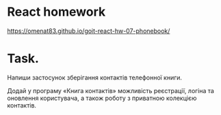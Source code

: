 # React homework 
https://omenat83.github.io/goit-react-hw-07-phonebook/

# Task.
Напиши застосунок зберігання контактів телефонної книги.

Додай у програму «Книга контактів» можливість реєстрації, логіна та оновлення користувача, а також роботу з приватною колекцією контактів. 
